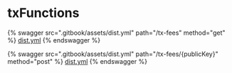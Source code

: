 # txFunctions

{% swagger src=".gitbook/assets/dist.yml" path="/tx-fees" method="get" %}
[dist.yml](.gitbook/assets/dist.yml)
{% endswagger %}

{% swagger src=".gitbook/assets/dist.yml" path="/tx-fees/{publicKey}" method="post" %}
[dist.yml](.gitbook/assets/dist.yml)
{% endswagger %}
